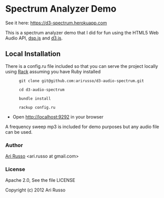 # Spectrum Analyzer Demo

See it here: https://d3-spectrum.herokuapp.com

This is a spectrum analyzer demo that I did for fun using the HTML5 Web Audio API, [dsp.js](https://github.com/corbanbrook/dsp.js) and [d3.js](http://d3js.org).

## Local Installation

There is a config.ru file included so that you can serve the project locally using [Rack](http://rack.github.com) assuming you have Ruby installed

`      git clone git@github.com:arirusso/d3-audio-spectrum.git`

`      cd d3-audio-spectrum`

`      bundle install`

`      rackup config.ru`

* Open [http://localhost:9292](http://localhost:9292) in your browser

A frequency sweep mp3 is included for demo purposes but any audio file can be used.

### Author

[Ari Russo](http://github.com/arirusso) <ari.russo at gmail.com>

### License

Apache 2.0, See the file LICENSE

Copyright (c) 2012 Ari Russo  
